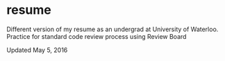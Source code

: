 # resume
Different version of my resume as an undergrad at University of Waterloo.
Practice for standard code review process using Review Board

Updated May 5, 2016
